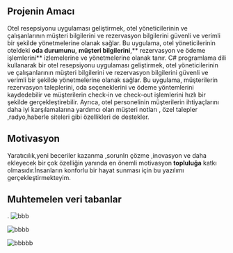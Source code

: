 ## Projenin Amacı 
Otel resepsiyonu uygulaması geliştirmek, otel yöneticilerinin ve çalışanlarının müşteri bilgilerini ve rezervasyon bilgilerini güvenli ve verimli bir şekilde yönetmelerine olanak sağlar. Bu uygulama, otel yöneticilerinin oteldeki **oda durumunu**, **müşteri bilgilerini**,** rezervasyon ve ödeme işlemlerini** izlemelerine ve yönetmelerine olanak tanır.
C# programlama dili kullanarak bir otel resepsiyonu uygulaması geliştirmek, otel yöneticilerinin ve çalışanlarının müşteri bilgilerini ve rezervasyon bilgilerini güvenli ve verimli bir şekilde yönetmelerine olanak sağlar. Bu uygulama, müşterilerin rezervasyon taleplerini, oda seçeneklerini ve ödeme yöntemlerini kaydedebilir ve müşterilerin check-in ve check-out işlemlerini hızlı bir şekilde gerçekleştirebilir. Ayrıca, otel personelinin müşterilerin ihtiyaçlarını daha iyi karşılamalarına yardımcı olan müşteri notları , özel talepler ,radyo,haberle siteleri  gibi özellikleri de destekler.

## Motivasyon
Yaratıcılık,yeni beceriler kazanma ,sorunlrı çözme ,inovasyon  ve daha ekleyecek bir çok özelliğin yanında en önemli  motivasyon **topluluğa** katkı olmasıdır.İnsanların konforlu bir hayat sunması için  bu yazılımı gerçekleştirmekteyim. 

## Muhtemelen veri tabanlar

. ![bbb](https://user-images.githubusercontent.com/116757374/236666022-93944486-f122-4b74-895b-2ce085e5ac98.png)

![bbbb](https://user-images.githubusercontent.com/116757374/236666055-60337c40-c4ae-4001-862d-ad1a3b1343fe.png)

![bbbbb](https://user-images.githubusercontent.com/116757374/236666064-6df51976-e594-42e0-914b-bf1cdfde8d1a.png)

